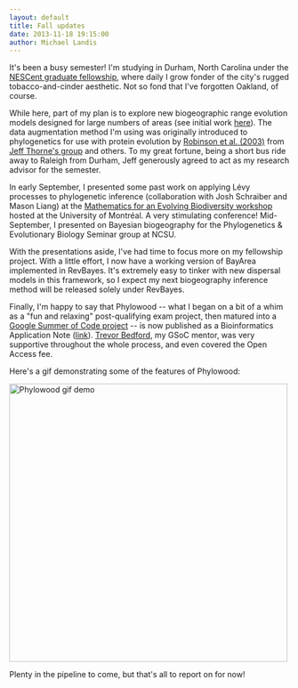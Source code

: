 ```yaml
---
layout: default
title: Fall updates
date: 2013-11-18 19:15:00
author: Michael Landis
---
```

It's been a busy semester! I'm studying in Durham, North Carolina under the [NESCent graduate fellowship](http://nescent.org/science/awards_summary.php?id=387), where daily I grow fonder of the city's rugged tobacco-and-cinder aesthetic. Not so fond that I've forgotten Oakland, of course.

While here, part of my plan is to explore new biogeographic range evolution models designed for large numbers of areas (see initial work [here](http://sysbio.oxfordjournals.org/content/62/6/789.full)). The data augmentation method I'm using was originally introduced to phylogenetics for use with protein evolution by [Robinson et al. (2003)](http://mbe.oxfordjournals.org/content/20/10/1692.full) from [Jeff Thorne's group](http://statgen.ncsu.edu/thorne/) and others. To my great fortune, being a short bus ride away to Raleigh from Durham, Jeff generously agreed to act as my research advisor for the semester.

In early September, I presented some past work on applying Lévy processes to phylogenetic inference (collaboration with Josh Schraiber and Mason Liang) at the [Mathematics for an Evolving Biodiversity workshop](http://www.crm.umontreal.ca/2013/Biodiversity13/horaire_e.html) hosted at the University of Montréal. A very stimulating conference! Mid-September, I presented on Bayesian biogeography for the Phylogenetics & Evolutionary Biology Seminar group at NCSU.

With the presentations aside, I've had time to focus more on my fellowship project. With a little effort, I now have a working version of BayArea implemented in RevBayes. It's extremely easy to tinker with new dispersal models in this framework, so I expect my next biogeography inference method will be released solely under RevBayes.

Finally, I'm happy to say that Phylowood -- what I began on a bit of a whim as a "fun and relaxing" post-qualifying exam project, then matured into a [Google Summer of Code project](http://informatics.nescent.org/wiki/PhyloSoC:Browser-based_animations_for_phylogeography) -- is now published as a Bioinformatics Application Note ([link](http://bioinformatics.oxfordjournals.org/content/early/2013/11/04/bioinformatics.btt635.full.pdf+html)). [Trevor Bedford](http://bedford.io/blog/), my GSoC mentor, was very supportive throughout the whole process, and even covered the Open Access fee.

Here's a gif demonstrating some of the features of Phylowood:

<a href="/assets/phw_eg_fig.gif"><img src="/assets/phw_eg_fig.gif" alt="Phylowood gif demo" style="width: 500px"/></a>

Plenty in the pipeline to come, but that's all to report on for now!

